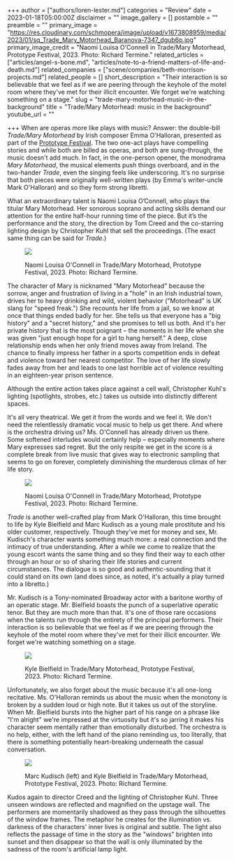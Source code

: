 +++
author = ["authors/loren-lester.md"]
categories = "Review"
date = 2023-01-18T05:00:00Z
disclaimer = ""
image_gallery = []
postamble = ""
preamble = ""
primary_image = "https://res.cloudinary.com/schmopera/image/upload/v1673808959/media/2023/01/sq_Trade_Mary_Motorhead_Baranova-7347_dgub6p.jpg"
primary_image_credit = "Naomi Louisa O'Connell in Trade/Mary Motorhead, Prototype Festival, 2023. Photo: Richard Termine."
related_articles = ["articles/angel-s-bone.md", "articles/note-to-a-friend-matters-of-life-and-death.md"]
related_companies = ["scene/companies/beth-morrison-projects.md"]
related_people = []
short_description = "Their interaction is so believable that we feel as if we are peering through the keyhole of the motel room where they've met for their illicit encounter. We forget we're watching something on a stage."
slug = "trade-mary-motorhead-music-in-the-background"
title = "Trade/Mary Motorhead: music in the background"
youtube_url = ""

+++
When are operas more like plays with music? Answer: the double-bill _Trade/Mary Motorhead_ by Irish composer Emma O'Halloran, presented as part of the [Prototype Festival](https://prototypefestival.org/shows/trade/). The two one-act plays have compelling stories and while both are billed as operas, and both are sung-through, the music doesn't add much. In fact, in the one-person opener, the monodrama _Mary Motorhead_, the musical elements push things overboard, and in the two-hander _Trade_, even the singing feels like underscoring. It's no surprise that both pieces were originally well-written plays (by Emma's writer-uncle Mark O'Halloran) and so they form strong libretti.

What an extraordinary talent is Naomi Louisa O’Connell, who plays the titular Mary Motorhead. Her sonorous soprano and acting skills demand our attention for the entire half-hour running time of the piece. But it’s the performance and the story, the direction by Tom Creed and the co-starring lighting design by Christopher Kuhl that sell the proceedings. (The exact same thing can be said for _Trade_.)

<figure data-type="image">

![](https://res.cloudinary.com/schmopera/image/upload/v1673809324/media/2023/01/Trade_Mary_Motorhead_Baranova-3400_i7ztvh.jpg)

<figcaption>Naomi Louisa O'Connell in Trade/Mary Motorhead, Prototype Festival, 2023. Photo: Richard Termine.</figcaption>  
</figure>

The character of Mary is nicknamed "Mary Motorhead" because the sorrow, anger and frustration of living in a "hole" in an Irish industrial town, drives her to heavy drinking and wild, violent behavior ("Motorhead" is UK slang for "speed freak.") She recounts her life from a jail, so we know at once that things ended badly for her. She tells us that everyone has a "big history" and a "secret history," and she promises to tell us both. And it's her private history that is the most poignant – the moments in her life when she was given "just enough hope for a girl to hang herself." A deep, close relationship ends when her only friend moves away from Ireland. The chance to finally impress her father in a sports competition ends in defeat and violence toward her nearest competitor. The love of her life slowly fades away from her and leads to one last horrible act of violence resulting in an eighteen-year prison sentence.

Although the entire action takes place against a cell wall, Christopher Kuhl's lighting (spotlights, strobes, etc.) takes us outside into distinctly different spaces.

It's all very theatrical. We get it from the words and we feel it. We don't need the relentlessly dramatic vocal music to help us get there. And where is the orchestra driving us? Ms. O'Connell has already driven us there. Some softened interludes  would certainly help – especially moments where Mary expresses sad regret. But the only respite we get in the score is a complete break from live music that gives way to electronic sampling that seems to go on forever, completely diminishing the murderous climax of her life story.

<figure data-type="image">

![](https://res.cloudinary.com/schmopera/image/upload/v1673809351/media/2023/01/Trade_Mary_Motorhead_Baranova-7250_aclra2.jpg)

<figcaption>Naomi Louisa O'Connell in Trade/Mary Motorhead, Prototype Festival, 2023. Photo: Richard Termine.</figcaption>  
</figure>

_Trade_ is another well-crafted play from Mark O'Halloran, this time brought to life by Kyle Bielfield and Marc Kudisch as a young male prostitute and his older customer, respectively. Though they've met for money and sex, Mr. Kudisch's character wants something much more: a real connection and the intimacy of true understanding. After a while we come to realize that  the young escort wants the same thing and so they find their way to each other through an hour or so of sharing their life stories and current circumstances. The dialogue is so good and authentic-sounding that it could stand on its own (and does since, as noted, it's actually a play turned into a libretto.)

Mr. Kudisch is a Tony-nominated Broadway actor with a baritone worthy of an operatic stage. Mr. Bielfield boasts the punch of a superlative operatic tenor. But they are much more than that. It's one of those rare occasions when the talents run through the entirety of  the principal performers. Their interaction is so believable that we feel as if we are peering through the keyhole of the motel room where they've met for their illicit encounter. We forget we're watching something on a stage.

<figure data-type="image">

![](https://res.cloudinary.com/schmopera/image/upload/v1673809332/media/2023/01/Trade_Mary_Motorhead_Baranova-3600_ur1yph.jpg)

<figcaption>Kyle Bielfield in Trade/Mary Motorhead, Prototype Festival, 2023. Photo: Richard Termine.</figcaption>  
</figure>

Unfortunately, we also forget about the music because it's all one-long recitative. Ms. O'Halloran reminds us about the music when the monotony is broken by a sudden loud or high note. But it takes us out of the storyline. When Mr. Bielfield bursts into the higher part of his range on a phrase like "I'm alright" we're impressed at the virtuosity but it's so jarring it makes his character seem mentally rather than emotionally disturbed. The orchestra is no help, either, with the left hand of the piano reminding us, too literally, that there is something potentially heart-breaking underneath the casual conversation.

<figure data-type="image">

![](https://res.cloudinary.com/schmopera/image/upload/v1673809339/media/2023/01/Trade_Mary_Motorhead_Baranova-3715_wo75wv.jpg)

<figcaption>Marc Kudisch (left) and Kyle Bielfield in Trade/Mary Motorhead, Prototype Festival, 2023. Photo: Richard Termine.</figcaption>  
</figure>

Kudos again to director Creed and the lighting of Christopher Kuhl. Three unseen windows are reflected and magnified on the upstage wall. The performers are momentarily shadowed as they pass through the silhouettes of the window frames. The metaphor he creates for the illumination vs. darkness of the characters' inner lives is original and subtle. The light also reflects the passage of time in the story as the "windows" brighten into sunset and then disappear so that the wall is only illuminated by the sadness of the room's artificial lamp light.